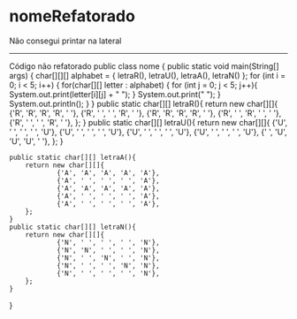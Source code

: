 # nomeRefatorado
Não consegui printar na lateral

------------------------------------------------------
Código não refatorado
public class nome {
    public static void main(String[] args) {
        char[][][] alphabet = {
                letraR(), letraU(), letraA(), letraN()
        };
        for (int i = 0; i < 5; i++) {
            for(char[][] letter : alphabet) {
                for (int j = 0; j < 5; j++){
                    System.out.print(letter[i][j] + " ");
                }
                System.out.print(" ");
            }
            System.out.println();
        }
    }
    public static char[][] letraR(){
        return new char[][]{
                {'R', 'R', 'R', 'R', ' '},
                {'R', ' ', ' ', 'R', ' '},
                {'R', 'R', 'R', 'R', ' '},
                {'R', ' ', 'R', ' ', ' '},
                {'R', ' ', ' ', 'R', ' '},
        };
    }
    public static char[][] letraU(){
        return new char[][]{
                {'U', ' ', ' ', ' ', 'U'},
                {'U', ' ', ' ', ' ', 'U'},
                {'U', ' ', ' ', ' ', 'U'},
                {'U', ' ', ' ', ' ', 'U'},
                {' ', 'U', 'U', 'U', ' '},
        };
    }

    public static char[][] letraA(){
        return new char[][]{
                {'A', 'A', 'A', 'A', 'A'},
                {'A', ' ', ' ', ' ', 'A'},
                {'A', 'A', 'A', 'A', 'A'},
                {'A', ' ', ' ', ' ', 'A'},
                {'A', ' ', ' ', ' ', 'A'},
        };
    }
    public static char[][] letraN(){
        return new char[][]{
                {'N', ' ', ' ', ' ', 'N'},
                {'N', 'N', ' ', ' ', 'N'},
                {'N', ' ', 'N', ' ', 'N'},
                {'N', ' ', ' ', 'N', 'N'},
                {'N', ' ', ' ', ' ', 'N'},
        };
    }
}
